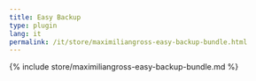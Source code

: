 ```yaml
---
title: Easy Backup
type: plugin
lang: it
permalink: /it/store/maximiliangross-easy-backup-bundle.html
---
```


{% include store/maximiliangross-easy-backup-bundle.md %}
